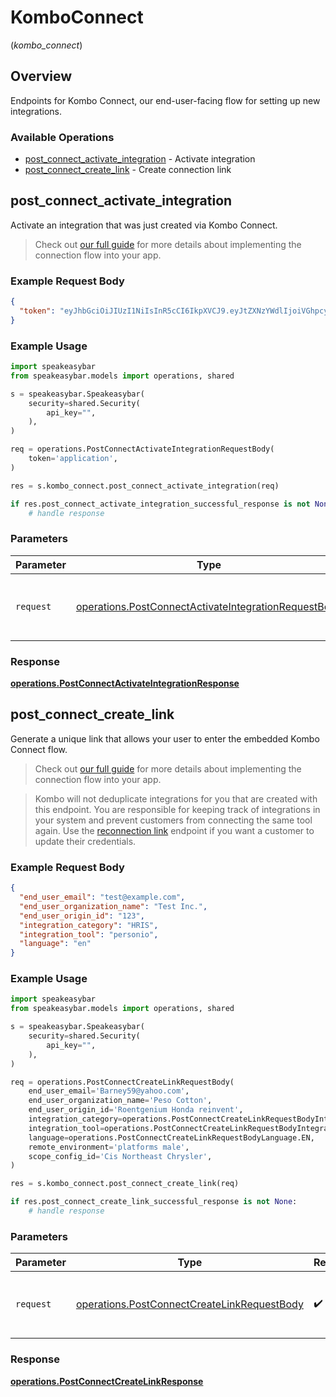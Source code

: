 # KomboConnect
(*kombo_connect*)

## Overview

Endpoints for Kombo Connect, our end-user-facing flow for setting up new integrations.

### Available Operations

* [post_connect_activate_integration](#post_connect_activate_integration) - Activate integration
* [post_connect_create_link](#post_connect_create_link) - Create connection link

## post_connect_activate_integration

Activate an integration that was just created via Kombo Connect.

> Check out [our full guide](/connect/embedded-flow) for more details about implementing the connection flow into your app.

### Example Request Body

```json
{
  "token": "eyJhbGciOiJIUzI1NiIsInR5cCI6IkpXVCJ9.eyJtZXNzYWdlIjoiVGhpcyBpcyBub3QgYW4gYWN0dWFsIHRva2VuLiJ9.JulqgOZBMKceI8vh9YLpVX51efND0ZyfUNHDXLrPz_4"
}
```

### Example Usage

```python
import speakeasybar
from speakeasybar.models import operations, shared

s = speakeasybar.Speakeasybar(
    security=shared.Security(
        api_key="",
    ),
)

req = operations.PostConnectActivateIntegrationRequestBody(
    token='application',
)

res = s.kombo_connect.post_connect_activate_integration(req)

if res.post_connect_activate_integration_successful_response is not None:
    # handle response
```

### Parameters

| Parameter                                                                                                                    | Type                                                                                                                         | Required                                                                                                                     | Description                                                                                                                  |
| ---------------------------------------------------------------------------------------------------------------------------- | ---------------------------------------------------------------------------------------------------------------------------- | ---------------------------------------------------------------------------------------------------------------------------- | ---------------------------------------------------------------------------------------------------------------------------- |
| `request`                                                                                                                    | [operations.PostConnectActivateIntegrationRequestBody](../../models/operations/postconnectactivateintegrationrequestbody.md) | :heavy_check_mark:                                                                                                           | The request object to use for the request.                                                                                   |


### Response

**[operations.PostConnectActivateIntegrationResponse](../../models/operations/postconnectactivateintegrationresponse.md)**


## post_connect_create_link

Generate a unique link that allows your user to enter the embedded Kombo Connect flow.

> Check out [our full guide](/connect/embedded-flow) for more details about implementing the connection flow into your app.

> Kombo will not deduplicate integrations for you that are created with this endpoint. You are responsible for keeping track of integrations in your system and prevent customers from connecting the same tool again. Use the [reconnection link](/v1/post-integrations-integration-id-relink) endpoint if you want a customer to update their credentials.

### Example Request Body

```json
{
  "end_user_email": "test@example.com",
  "end_user_organization_name": "Test Inc.",
  "end_user_origin_id": "123",
  "integration_category": "HRIS",
  "integration_tool": "personio",
  "language": "en"
}
```

### Example Usage

```python
import speakeasybar
from speakeasybar.models import operations, shared

s = speakeasybar.Speakeasybar(
    security=shared.Security(
        api_key="",
    ),
)

req = operations.PostConnectCreateLinkRequestBody(
    end_user_email='Barney59@yahoo.com',
    end_user_organization_name='Peso Cotton',
    end_user_origin_id='Roentgenium Honda reinvent',
    integration_category=operations.PostConnectCreateLinkRequestBodyIntegrationCategory.ATS,
    integration_tool=operations.PostConnectCreateLinkRequestBodyIntegrationTool.GREENHOUSE,
    language=operations.PostConnectCreateLinkRequestBodyLanguage.EN,
    remote_environment='platforms male',
    scope_config_id='Cis Northeast Chrysler',
)

res = s.kombo_connect.post_connect_create_link(req)

if res.post_connect_create_link_successful_response is not None:
    # handle response
```

### Parameters

| Parameter                                                                                                  | Type                                                                                                       | Required                                                                                                   | Description                                                                                                |
| ---------------------------------------------------------------------------------------------------------- | ---------------------------------------------------------------------------------------------------------- | ---------------------------------------------------------------------------------------------------------- | ---------------------------------------------------------------------------------------------------------- |
| `request`                                                                                                  | [operations.PostConnectCreateLinkRequestBody](../../models/operations/postconnectcreatelinkrequestbody.md) | :heavy_check_mark:                                                                                         | The request object to use for the request.                                                                 |


### Response

**[operations.PostConnectCreateLinkResponse](../../models/operations/postconnectcreatelinkresponse.md)**

